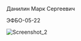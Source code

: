 Данилин Марк Сергеевич

ЭФБО-05-22

![Screenshot_2](https://github.com/user-attachments/assets/8536c1e9-6958-4ccd-9482-d63accfd8d77)


